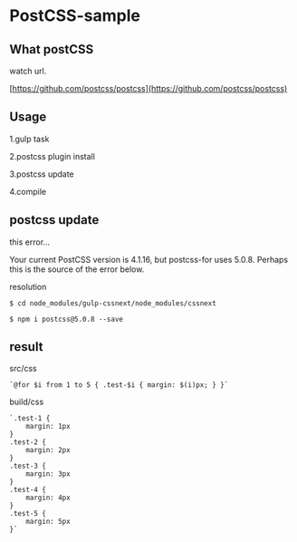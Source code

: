 PostCSS-sample
====================

## What postCSS

watch url.

[https://github.com/postcss/postcss](https://github.com/postcss/postcss)

## Usage

1.gulp task

2.postcss plugin install

3.postcss update

4.compile

## postcss update
this error...


   Your current PostCSS version is 4.1.16, but postcss-for uses 5.0.8. Perhaps this is the source of the error below.

resolution

    $ cd node_modules/gulp-cssnext/node_modules/cssnext

    $ npm i postcss@5.0.8 --save

## result

src/css

    `@for $i from 1 to 5 { .test-$i { margin: $(i)px; } }`


build/css

    `.test-1 {
        margin: 1px
    }
    .test-2 {
        margin: 2px
    }
    .test-3 {
        margin: 3px
    }
    .test-4 {
        margin: 4px
    }
    .test-5 {
        margin: 5px
    }`
